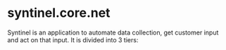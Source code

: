 # syntinel.core.net
Syntinel is an application to automate data collection, get customer input and act on that input.  It is divided into 3 tiers:
